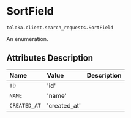 # SortField
`toloka.client.search_requests.SortField`

An enumeration.

## Attributes Description

| Name | Value | Description |
| :------| :-----------| :----------| 
`ID`|'id'|<p></p>
`NAME`|'name'|<p></p>
`CREATED_AT`|'created_at'|<p></p>
